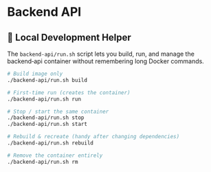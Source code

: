 # Backend API

## 🐳 Local Development Helper

The `backend-api/run.sh` script lets you build, run, and manage the
backend‑api container without remembering long Docker commands.

```bash
# Build image only
./backend-api/run.sh build

# First‑time run (creates the container)
./backend-api/run.sh run

# Stop / start the same container
./backend-api/run.sh stop
./backend-api/run.sh start

# Rebuild & recreate (handy after changing dependencies)
./backend-api/run.sh rebuild

# Remove the container entirely
./backend-api/run.sh rm